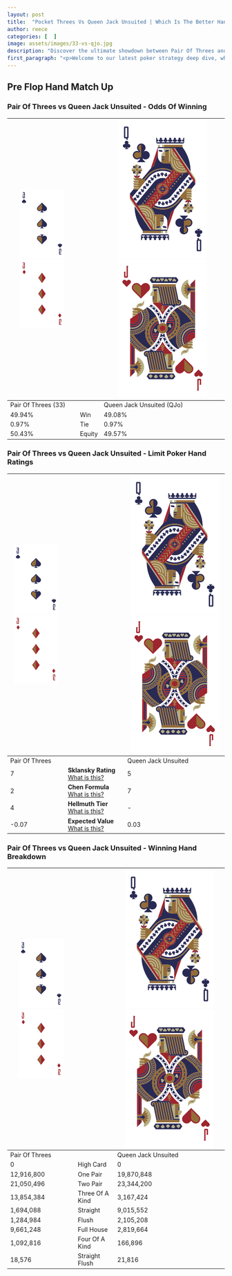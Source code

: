 ```yaml
---
layout: post
title:  "Pocket Threes Vs Queen Jack Unsuited | Which Is The Better Hand In Poker? A Complete Guide"
author: reece
categories: [  ]
image: assets/images/33-vs-qjo.jpg
description: "Discover the ultimate showdown between Pair Of Threes and Queen Jack Unsuited in poker! Uncover the odds, strategies, and scenarios where one hand triumphs over the other. Get ready to up your poker game with this thrilling analysis."
first_paragraph: "<p>Welcome to our latest poker strategy deep dive, where we're pitting two distinct hands against each other in a high-stakes showdown: Pair Of Threes vs Queen Jack Unsuited.</p><p>In the dynamic world of poker, every decision counts, and knowing which hand holds the upper hand is key to your success at the table.</p><p>In this article, we'll dissect these two hands, explore the scenarios where one dominates the other, and equip you with the knowledge to make strategic choices that can tip the odds in your favor.</p><p>Get ready to unravel the intriguing dynamics of these poker hands and elevate your game to new heights.</p>"
---
```




[comment]: # (sp0)

## Pre Flop Hand Match Up

<div class="table hand-ratings" markdown="1"> 



### Pair Of Threes vs Queen Jack Unsuited - Odds Of Winning


    
| ![image info](assets/images/hand1/3.png) ![image info](assets/images/hand1/3o.png) |  | ![image info](assets/images/hand2/Q.png) ![image info](assets/images/hand2/Jo.png) |
| -------- | -------- | -------- |
| Pair Of Threes (33) |  | Queen Jack Unsuited (QJo) |
| 49.94% | Win | 49.08% |
| 0.97% | Tie | 0.97% |
| 50.43% | Equity | 49.57% |




[comment]: # (sp1)



### Pair Of Threes vs Queen Jack Unsuited - Limit Poker Hand Ratings


    
| ![image info](assets/images/hand1/3.png) ![image info](assets/images/hand1/3o.png) |  | ![image info](assets/images/hand2/Q.png) ![image info](assets/images/hand2/Jo.png) |
| -------- | -------- | -------- |
| Pair Of Threes |  | Queen Jack Unsuited |
| 7 | **Sklansky Rating** [What is this?](/sklansky-rating-explained) | 5 |
| 2 | **Chen Formula** [What is this?](/chen-formula-explained) | 7 |
| 4 | **Hellmuth Tier** [What is this?](/Hellmuth-tier-explained) | - |
| -0.07 | **Expected Value** [What is this?](/expected-value-explained) | 0.03 |




[comment]: # (sp2)



### Pair Of Threes vs Queen Jack Unsuited - Winning Hand Breakdown


    
| ![image info](assets/images/hand1/3.png) ![image info](assets/images/hand1/3o.png) |  | ![image info](assets/images/hand2/Q.png) ![image info](assets/images/hand2/Jo.png) |
| -------- | -------- | -------- |
| Pair Of Threes |  | Queen Jack Unsuited |
| 0 | High Card | 0 |
| 12,916,800 | One Pair | 19,870,848 |
| 21,050,496 | Two Pair | 23,344,200 |
| 13,854,384 | Three Of A Kind | 3,167,424 |
| 1,694,088 | Straight | 9,015,552 |
| 1,284,984 | Flush | 2,105,208 |
| 9,661,248 | Full House | 2,819,664 |
| 1,092,816 | Four Of A Kind | 166,896 |
| 18,576 | Straight Flush | 21,816 |




[comment]: # (sp3)



</div>

[comment]: # (sp4)



[comment]: # (sp5)

